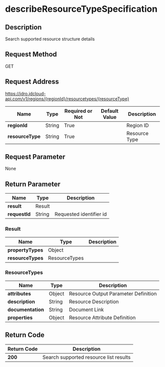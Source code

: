 # describeResourceTypeSpecification


## Description
Search supported resource structure details

## Request Method
GET

## Request Address
https://jdro.jdcloud-api.com/v1/regions/{regionId}/resourcetypes/{resourceType}

|Name|Type|Required or Not|Default Value|Description|
|---|---|---|---|---|
|**regionId**|String|True| |Region ID|
|**resourceType**|String|True| |Resource Type|

## Request Parameter
None


## Return Parameter
|Name|Type|Description|
|---|---|---|
|**result**|Result| |
|**requestId**|String|Requested identifier id|

### Result
|Name|Type|Description|
|---|---|---|
|**propertyTypes**|Object| |
|**resourceTypes**|ResourceTypes| |
### ResourceTypes
|Name|Type|Description|
|---|---|---|
|**attributes**|Object|Resource Output Parameter Definition|
|**description**|String|Resource Description|
|**documentation**|String|Document Link|
|**properties**|Object|Resource Attribute Definition|

## Return Code
|Return Code|Description|
|---|---|
|**200**|Search supported resource list results|
